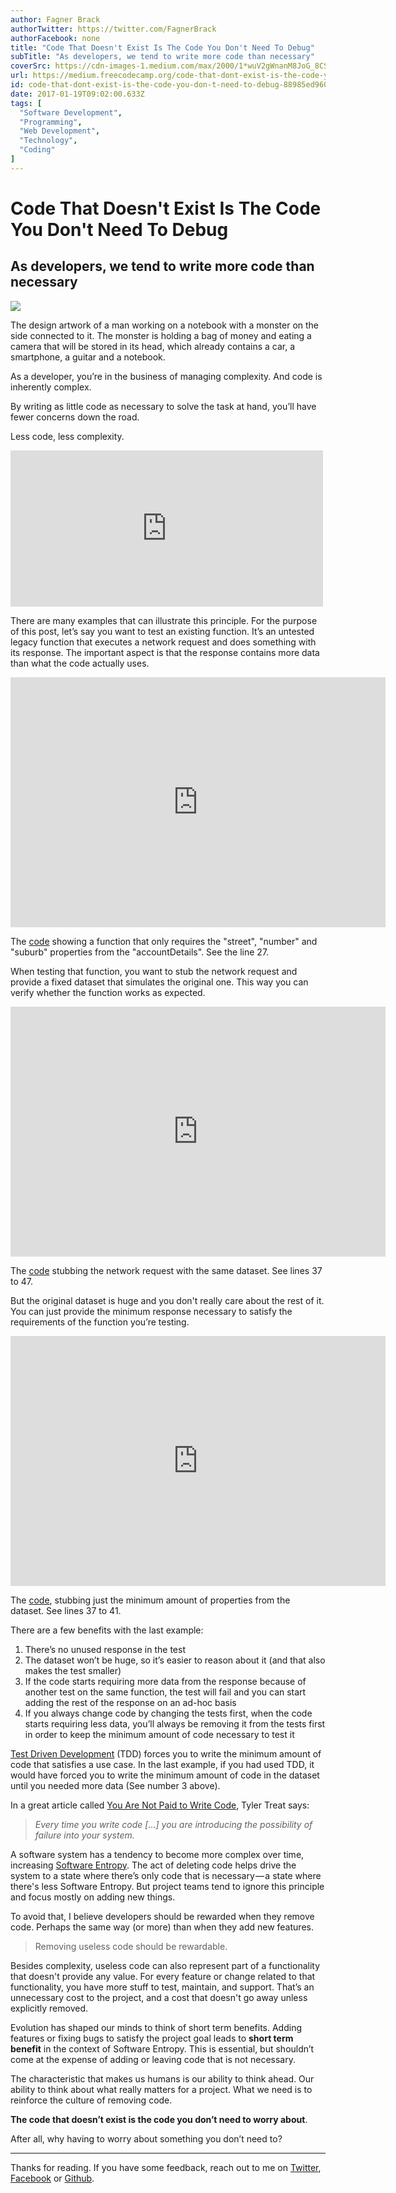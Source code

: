 ```yaml
---
author: Fagner Brack
authorTwitter: https://twitter.com/FagnerBrack
authorFacebook: none
title: "Code That Doesn't Exist Is The Code You Don't Need To Debug"
subTitle: "As developers, we tend to write more code than necessary"
coverSrc: https://cdn-images-1.medium.com/max/2000/1*wuV2gWnanM8JoG_8CS09tQ.jpeg
url: https://medium.freecodecamp.org/code-that-dont-exist-is-the-code-you-don-t-need-to-debug-88985ed9604
id: code-that-dont-exist-is-the-code-you-don-t-need-to-debug-88985ed9604
date: 2017-01-19T09:02:00.633Z
tags: [
  "Software Development",
  "Programming",
  "Web Development",
  "Technology",
  "Coding"
]
---
```

# Code That Doesn't Exist Is The Code You Don't Need To Debug

## As developers, we tend to write more code than necessary







![](https://cdn-images-1.medium.com/max/2000/1*wuV2gWnanM8JoG_8CS09tQ.jpeg)

The design artwork of a man working on a notebook with a monster on the side connected to it. The monster is holding a bag of money and eating a camera that will be stored in its head, which already contains a car, a smartphone, a guitar and a notebook.







As a developer, you’re in the business of managing complexity. And code is inherently complex.

By writing as little code as necessary to solve the task at hand, you’ll have fewer concerns down the road.

Less code, less complexity.





<iframe width="500" height="250" src="https://medium.freecodecamp.org/media/8296175da96ea71f883c0aae6d17d119?postId=88985ed9604" data-media-id="8296175da96ea71f883c0aae6d17d119" data-thumbnail="https://i.embed.ly/1/image?url=https%3A%2F%2Fpbs.twimg.com%2Fprofile_images%2F1824002576%2Fpg-railsconf_bigger.jpg&amp;key=4fce0568f2ce49e8b54624ef71a8a5bd" allowfullscreen="" frameborder="0"></iframe>





There are many examples that can illustrate this principle. For the purpose of this post, let’s say you want to test an existing function. It’s an untested legacy function that executes a network request and does something with its response. The important aspect is that the response contains more data than what the code actually uses.





<iframe data-width="600" data-height="400" width="600" height="400" src="https://medium.freecodecamp.org/media/225e5735dfbab48de7a269e8cade6f3c?postId=88985ed9604" data-media-id="225e5735dfbab48de7a269e8cade6f3c" data-thumbnail="https://i.embed.ly/1/image?url=https%3A%2F%2Fwww.gravatar.com%2Favatar%2F0bc8a8a53f215ebcbdc39479f182c803%2F%3Fdefault%3D%26s%3D80&amp;key=4fce0568f2ce49e8b54624ef71a8a5bd" allowfullscreen="" frameborder="0"></iframe>



The [code](https://jsfiddle.net/fagnerbrack/yqc1kd0w/) showing a function that only requires the "street", "number" and "suburb" properties from the "accountDetails". See the line 27.



When testing that function, you want to stub the network request and provide a fixed dataset that simulates the original one. This way you can verify whether the function works as expected.





<iframe data-width="600" data-height="400" width="600" height="400" src="https://medium.freecodecamp.org/media/6bf33779a53039d39ebd1cecefb8b954?postId=88985ed9604" data-media-id="6bf33779a53039d39ebd1cecefb8b954" data-thumbnail="https://i.embed.ly/1/image?url=https%3A%2F%2Fwww.gravatar.com%2Favatar%2F0bc8a8a53f215ebcbdc39479f182c803%2F%3Fdefault%3D%26s%3D80&amp;key=4fce0568f2ce49e8b54624ef71a8a5bd" allowfullscreen="" frameborder="0"></iframe>



The [code](https://jsfiddle.net/fagnerbrack/pmgv0chw/) stubbing the network request with the same dataset. See lines 37 to 47.



But the original dataset is huge and you don't really care about the rest of it. You can just provide the minimum response necessary to satisfy the requirements of the function you’re testing.





<iframe data-width="600" data-height="400" width="600" height="400" src="https://medium.freecodecamp.org/media/38475259d01bf27be5044720872426a0?postId=88985ed9604" data-media-id="38475259d01bf27be5044720872426a0" data-thumbnail="https://i.embed.ly/1/image?url=https%3A%2F%2Fwww.gravatar.com%2Favatar%2F0bc8a8a53f215ebcbdc39479f182c803%2F%3Fdefault%3D%26s%3D80&amp;key=4fce0568f2ce49e8b54624ef71a8a5bd" allowfullscreen="" frameborder="0"></iframe>



The [code](https://jsfiddle.net/fagnerbrack/d034g09g/), stubbing just the minimum amount of properties from the dataset. See lines 37 to 41.



There are a few benefits with the last example:

1.  There’s no unused response in the test
2.  The dataset won’t be huge, so it’s easier to reason about it (and that also makes the test smaller)
3.  If the code starts requiring more data from the response because of another test on the same function, the test will fail and you can start adding the rest of the response on an ad-hoc basis
4.  If you always change code by changing the tests first, when the code starts requiring less data, you’ll always be removing it from the tests first in order to keep the minimum amount of code necessary to test it

[Test Driven Development](https://medium.com/@fagnerbrack/why-test-driven-development-4fb92d56487c) (TDD) forces you to write the minimum amount of code that satisfies a use case. In the last example, if you had used TDD, it would have forced you to write the minimum amount of code in the dataset until you needed more data (See number 3 above).

In a great article called [You Are Not Paid to Write Code](http://bravenewgeek.com/you-are-not-paid-to-write-code/), Tyler Treat says:

> _Every time you write code […] you are introducing the possibility of failure into your system._

A software system has a tendency to become more complex over time, increasing [Software Entropy](https://en.wikipedia.org/wiki/Software_entropy). The act of deleting code helps drive the system to a state where there’s only code that is necessary — a state where there's less Software Entropy. But project teams tend to ignore this principle and focus mostly on adding new things.

To avoid that, I believe developers should be rewarded when they remove code. Perhaps the same way (or more) than when they add new features.

> Removing useless code should be rewardable.

Besides complexity, useless code can also represent part of a functionality that doesn't provide any value. For every feature or change related to that functionality, you have more stuff to test, maintain, and support. That’s an unnecessary cost to the project, and a cost that doesn't go away unless explicitly removed.

Evolution has shaped our minds to think of short term benefits. Adding features or fixing bugs to satisfy the project goal leads to **short term benefit** in the context of Software Entropy. This is essential, but shouldn’t come at the expense of adding or leaving code that is not necessary.

The characteristic that makes us humans is our ability to think ahead. Our ability to think about what really matters for a project. What we need is to reinforce the culture of removing code.

**The code that doesn’t exist is the code you don’t need to worry about**.

After all, why having to worry about something you don’t need to?











* * *







Thanks for reading. If you have some feedback, reach out to me on [Twitter](https://twitter.com/FagnerBrack), [Facebook](https://www.facebook.com/fagner.brack) or [Github](http://github.com/FagnerMartinsBrack).








